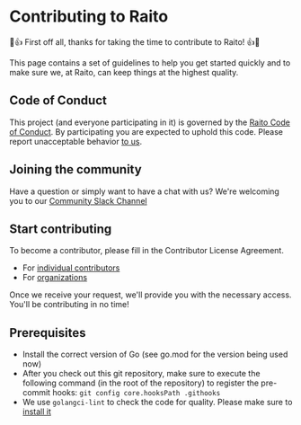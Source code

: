 # Contributing to Raito

:tada::thumbsup: First off all, thanks for taking the time to contribute to Raito!  :thumbsup::tada:

This page contains a set of guidelines to help you get started quickly and to make sure we, at Raito, can keep things at the highest quality.

## Code of Conduct
This project (and everyone participating in it) is governed by the [Raito Code of Conduct](https://github.com/raito-io/.github/blob/main/CODE_OF_CONDUCT.MD). By participating you are expected to uphold this code. Please report unacceptable behavior [to us](mailto:support@raito.io).

## Joining the community
Have a question or simply want to have a chat with us? We're welcoming you to our [Community Slack Channel](https://join.slack.com/t/raitocommunity/shared_invite/zt-13ti14ezm-RsGFyJq4FU9IEfjqg_POag)

## Start contributing
To become a contributor, please fill in the Contributor License Agreement.
- For [individual contributors](https://docs.google.com/forms/d/e/1FAIpQLScXc8dh_IhqO9o_X-UpHOUWX5sHqeVWUt5D0cCaqrQQ4TA3PQ/viewform?usp=sf_link)
- For [organizations](https://docs.google.com/forms/d/e/1FAIpQLSfBltvTm6NNofUrA6cOM0zqPDT0lHnHvyY4QPXh2a62S5b2ng/viewform?usp=sf_link)

Once we receive your request, we'll provide you with the necessary access.
You'll be contributing in no time!

## Prerequisites
- Install the correct version of Go (see go.mod for the version being used now)
- After you check out this git repository, make sure to execute the following command (in the root of the repository) to register the pre-commit hooks: `git config core.hooksPath .githooks`
- We use `golangci-lint` to check the code for quality. Please make sure to [install it](https://golangci-lint.run/usage/install/#local-installation)
